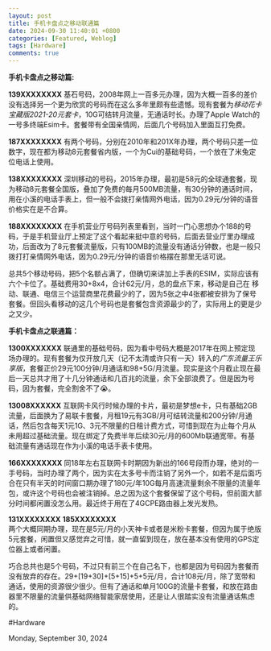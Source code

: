 ```yaml
---
layout: post
title: 手机卡盘点之移动联通篇 
date: 2024-09-30 11:40:01 +0800 
categories: [Featured, Weblog]
tags: [Hardware]
comments: true 
---
```

**手机卡盘点之移动篇:**   

**139XXXXXXXX** 基石号码，2008年网上一百多元办理，因为大概一百多的差价没有选择另一个更为欣赏的号码而在这么多年里颇有些遗憾。现有套餐为*移动花卡宝藏版2021-20元套卡*，10G可结转月流量，无通话时长。办理了Apple Watch的一号多终端Esim卡。套餐带有全国亲情网，后面几个号码加入里面互打免费。   

**187XXXXXXXX** 有两个号码，分别在2010年和201X年办理，两个号码只差一位数字，现在都为移动8元套餐省内版，一个为Cui的基础号码，一个放在了米兔定位电话上使用。
   
**138XXXXXXXX** 深圳移动的号码，2015年办理，最初是58元的全球通套餐，现为移动8元套餐全国版，叠加了免费的每月500MB流量，有30分钟的通话时间，用在小溪的电话手表上，但一般不会拨打亲情网外电话，因为0.29元/分钟的语音价格实在是不合算。   

**188XXXXXXXX** 在手机营业厅号码列表里看到，当时一门心思想办个188的号码，于是手机营业厅上预定了这个看起来挺中意的号码，后面去营业厅里办理成功，后面改为了8元套餐流量版，只有100MB的流量没有通话分钟数，也是一般只拨打打亲情网外电话，因为0.29元/分钟的语音价格摆在那里无话可说。   

总共5个移动号码，把5个名额占满了，但确切来讲加上手表的ESIM，实际应该有六个卡位了。基础费用30+8x4，合计62元/月，总的盘点下来，移动是自己在 移动、联通、电信三个运营商里花费最少的了，因为5张之中4张都被安排为了保号套餐。但回头看移动的这几个号码也是套餐包含资源最少的了，实际用上的更是少之又少。   

     
**手机卡盘点之联通篇：**

**1300XXXXXXX**  联通里的基础号码，因为看中号码大概是2017年在网上预定现场办理的。现有套餐为仅开放几天（记不太清或许只有一天）转入的*广东流量王乐享版*，套餐正价29元100分钟/月通话和98+5G/月流量。现实是这个月截止现在最后一天总共才用了十几分钟通话和几百兆的流量，余下全部浪费了。但是因为号码，因为套餐，完全割舍不了😭。   

**13008XXXXXX**  互联网卡风行时候办理的卡片，最初是梦想e卡，只有基础2GB流量，后面换为了易联卡套餐，月租19元有3GB/月可结转流量和200分钟/月通话，然后包含每天1元1G、3元不限量的日租计费方式，可惜到现在为止每个月从未用超过基础流量。现在绑定了免费半年后续30元/月的600Mb联通宽带。有基础流量有通话现在作为小溪的电话手表卡使用。
   
**166XXXXXXXX** 同18年左右互联网卡时期因为新出的166号段而办理，绝对的一手号码，当时办理了两个，因为实在太多号卡而注销了另外一个，如若不是后面巧合在只有半天的时间窗口期办理了180元/年10G每月高速流量剩余不限量的流量年包，或许这个号码也会被注销掉。总之因为这个套餐保留了这个号码，但前面大部分时间都闲置没怎么用。最近终于用在了4GCPE路由器上发光发热。
   
**131XXXXXXXX**    **185XXXXXXXX**   
两个大概同期办理，现在是5元/月的小天神卡或者是米粉卡套餐，但因为属于绝版5元套餐，闲置但又感觉弃之可惜，就一直留到现在，放在基本没有使用的GPS定位器上或者闲置。
   
巧合总共也是5个号码，不过只有前三个在自己名下，也都是因为号码因为套餐而没有放弃的存在。29+[19+30]+[5+15]+5+5元/月，合计108元/月，除了宽带和通话，使用的资源很少很少。但有了通话和单月100G的流量卡套餐，和放在路由器里不限量的流量供基础网络智能家居使用，还是让人很踏实没有流量通话焦虑的。  

#Hardware 
   
Monday, September 30, 2024 
